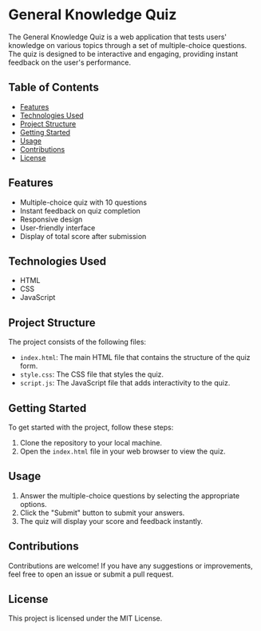 # General Knowledge Quiz

The General Knowledge Quiz is a web application that tests users' knowledge on various topics through a set of multiple-choice questions. The quiz is designed to be interactive and engaging, providing instant feedback on the user's performance.

## Table of Contents

- [Features](#features)
- [Technologies Used](#technologies-used)
- [Project Structure](#project-structure)
- [Getting Started](#getting-started)
- [Usage](#usage)
- [Contributions](#contributions)
- [License](#license)

## Features

- Multiple-choice quiz with 10 questions
- Instant feedback on quiz completion
- Responsive design
- User-friendly interface
- Display of total score after submission

## Technologies Used

- HTML
- CSS
- JavaScript

## Project Structure

The project consists of the following files:

- `index.html`: The main HTML file that contains the structure of the quiz form.
- `style.css`: The CSS file that styles the quiz.
- `script.js`: The JavaScript file that adds interactivity to the quiz.

## Getting Started

To get started with the project, follow these steps:

1. Clone the repository to your local machine.
2. Open the `index.html` file in your web browser to view the quiz.

## Usage

1. Answer the multiple-choice questions by selecting the appropriate options.
2. Click the "Submit" button to submit your answers.
3. The quiz will display your score and feedback instantly.

## Contributions

Contributions are welcome! If you have any suggestions or improvements, feel free to open an issue or submit a pull request.

## License

This project is licensed under the MIT License.
